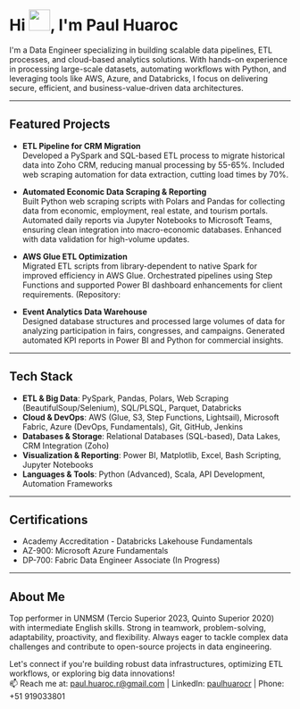 <h1>Hi <img src="https://github.com/TheDudeThatCode/TheDudeThatCode/blob/master/Assets/Hi.gif" width="38px">, I'm Paul Huaroc </h1>

I'm a Data Engineer specializing in building scalable data pipelines, ETL processes, and cloud-based analytics solutions. With hands-on experience in processing large-scale datasets, automating workflows with Python, and leveraging tools like AWS, Azure, and Databricks, I focus on delivering secure, efficient, and business-value-driven data architectures.

---
## Featured Projects

* **ETL Pipeline for CRM Migration**  
  Developed a PySpark and SQL-based ETL process to migrate historical data into Zoho CRM, reducing manual processing by 55-65%. Included web scraping automation for data extraction, cutting load times by 70%. 

* **Automated Economic Data Scraping & Reporting**  
  Built Python web scraping scripts with Polars and Pandas for collecting data from economic, employment, real estate, and tourism portals. Automated daily reports via Jupyter Notebooks to Microsoft Teams, ensuring clean integration into macro-economic databases. Enhanced with data validation for high-volume updates. 
* **AWS Glue ETL Optimization**  
  Migrated ETL scripts from library-dependent to native Spark for improved efficiency in AWS Glue. Orchestrated pipelines using Step Functions and supported Power BI dashboard enhancements for client requirements. (Repository: 

* **Event Analytics Data Warehouse**  
  Designed database structures and processed large volumes of data for analyzing participation in fairs, congresses, and campaigns. Generated automated KPI reports in Power BI and Python for commercial insights. 
  
---
## Tech Stack

* **ETL & Big Data**: PySpark, Pandas, Polars, Web Scraping (BeautifulSoup/Selenium), SQL/PLSQL, Parquet, Databricks
* **Cloud & DevOps**: AWS (Glue, S3, Step Functions, Lightsail), Microsoft Fabric, Azure (DevOps, Fundamentals), Git, GitHub, Jenkins
* **Databases & Storage**: Relational Databases (SQL-based), Data Lakes, CRM Integration (Zoho)
* **Visualization & Reporting**: Power BI, Matplotlib, Excel, Bash Scripting, Jupyter Notebooks
* **Languages & Tools**: Python (Advanced), Scala, API Development, Automation Frameworks
---
## Certifications

* Academy Accreditation - Databricks Lakehouse Fundamentals
* AZ-900: Microsoft Azure Fundamentals 
* DP-700: Fabric Data Engineer Associate (In Progress)
---
## About Me

Top performer in UNMSM (Tercio Superior 2023, Quinto Superior 2020) with intermediate English skills. Strong in teamwork, problem-solving, adaptability, proactivity, and flexibility. Always eager to tackle complex data challenges and contribute to open-source projects in data engineering.

Let's connect if you're building robust data infrastructures, optimizing ETL workflows, or exploring big data innovations!  
📫 Reach me at: paul.huaroc.r@gmail.com | LinkedIn: [paulhuarocr](https://linkedin.com/in/paulhuarocr) | Phone: +51 919033801
